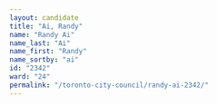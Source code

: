 ```yaml
---
layout: candidate
title: "Ai, Randy"
name: "Randy Ai"
name_last: "Ai"
name_first: "Randy"
name_sortby: "ai"
id: "2342"
ward: "24"
permalink: "/toronto-city-council/randy-ai-2342/"
---
```

